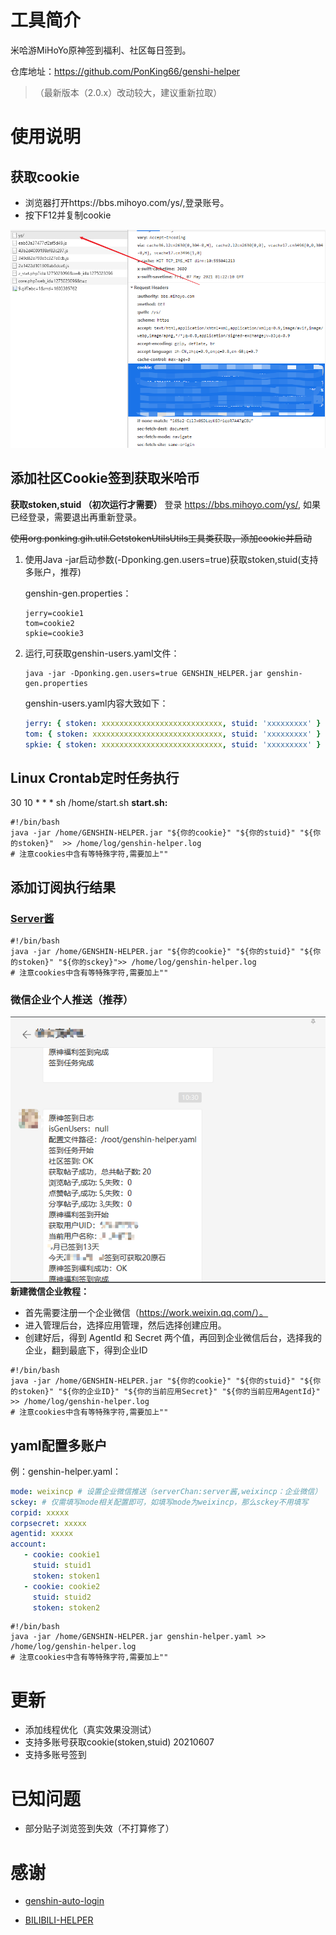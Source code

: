 # 工具简介

米哈游MiHoYo原神签到福利、社区每日签到。

仓库地址：https://github.com/PonKing66/genshi-helper

> （最新版本（2.0.x）改动较大，建议重新拉取）

# 使用说明

## 获取cookie

- 浏览器打开https://bbs.mihoyo.com/ys/,登录账号。
- 按下F12并复制cookie

![](./images/img_1.png)

## 添加社区Cookie签到获取米哈币

**获取stoken,stuid （初次运行才需要）**
登录 https://bbs.mihoyo.com/ys/, 如果已经登录，需要退出再重新登录。

~~使用org.ponking.gih.util.GetstokenUtilsUtils工具类获取，添加cookie并启动~~

1. 使用Java -jar启动参数(-Dponking.gen.users=true)获取stoken,stuid(支持多账户，推荐)

   genshin-gen.properties：
    ```properties
    jerry=cookie1
    tom=cookie2
    spkie=cookie3
    ```

2. 运行,可获取genshin-users.yaml文件：
    ```shell
    java -jar -Dponking.gen.users=true GENSHIN_HELPER.jar genshin-gen.properties
    ```

   genshin-users.yaml内容大致如下：

    ```yaml
    jerry: { stoken: xxxxxxxxxxxxxxxxxxxxxxxxxxx, stuid: 'xxxxxxxxx' }
    tom: { stoken: xxxxxxxxxxxxxxxxxxxxxxxxxxxxx, stuid: 'xxxxxxxxx' }
    spkie: { stoken: xxxxxxxxxxxxxxxxxxxxxxxxxxx, stuid: 'xxxxxxxxx' }
    ```

## Linux Crontab定时任务执行
30 10 * * * sh /home/start.sh
**start.sh:**

```shell
#!/bin/bash
java -jar /home/GENSHIN-HELPER.jar "${你的cookie}" "${你的stuid}" "${你的stoken}"  >> /home/log/genshin-helper.log
# 注意cookies中含有等特殊字符,需要加上""
```

## 添加订阅执行结果

### [Server酱](http://sc.ftqq.com/9.version)

```shell
#!/bin/bash
java -jar /home/GENSHIN-HELPER.jar "${你的cookie}" "${你的stuid}" "${你的stoken}" "${你的sckey}">> /home/log/genshin-helper.log
# 注意cookies中含有等特殊字符,需要加上""
```

### 微信企业个人推送（推荐）
![](./images/img_2.png)
**新建微信企业教程：**

- 首先需要注册一个企业微信（https://work.weixin.qq.com/）。
- 进入管理后台，选择应用管理，然后选择创建应用。
- 创建好后，得到 AgentId 和 Secret 两个值，再回到企业微信后台，选择我的企业，翻到最底下，得到企业ID

```shell
#!/bin/bash
java -jar /home/GENSHIN-HELPER.jar "${你的cookie}" "${你的stuid}" "${你的stoken}" "${你的企业ID}" "${你的当前应用Secret}" "${你的当前应用AgentId}" >> /home/log/genshin-helper.log
# 注意cookies中含有等特殊字符,需要加上""
```

## yaml配置多账户

例：genshin-helper.yaml：

```yaml
mode: weixincp # 设置企业微信推送（serverChan:server酱,weixincp：企业微信）
sckey: # 仅需填写mode相关配置即可，如填写mode为weixincp，那么sckey不用填写
corpid: xxxxx
corpsecret: xxxxx
agentid: xxxxx
account:
   - cookie: cookie1
     stuid: stuid1
     stoken: stoken1
   - cookie: cookie2
     stuid: stuid2
     stoken: stoken2
```

```shell
#!/bin/bash
java -jar /home/GENSHIN-HELPER.jar genshin-helper.yaml >> /home/log/genshin-helper.log
# 注意cookies中含有等特殊字符,需要加上""
```
# 更新

- 添加线程优化（真实效果没测试）
- 支持多账号获取cookie(stoken,stuid) 20210607
- 支持多账号签到

# 已知问题

- 部分贴子浏览签到失效（不打算修了）

# 感谢
- [genshin-auto-login](https://github.com/Viole403/genshin-auto-login)

- [BILIBILI-HELPER](https://github.com/JunzhouLiu/BILIBILI-HELPER)